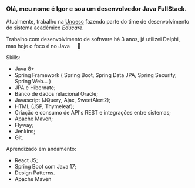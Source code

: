 ### Olá, meu nome é Igor e sou um desenvolvedor Java FullStack.

Atualmente, trabalho na [Unoesc](https://www.unoesc.edu.br/) fazendo parte do time de desenvolvimento do sistema acadêmico _Educare_.
<p>Trabalho com desenvolvimento de software há 3 anos, já utilizei Delphi, mas hoje o foco é no Java <img src="https://cdn-icons-png.flaticon.com/512/226/226777.png" heigth="16px" width="16px"/</p>🙂

Skills:
- Java 8+
- Spring Framework ( Spring Boot, Spring Data JPA, Spring Security, Spring Web... )
- JPA e Hibernate;
- Banco de dados relacional Oracle;
- Javascript (JQuery, Ajax, SweetAlert2);
- HTML (JSP, Thymeleaf);
- Criação e consumo de API's REST e integrações entre sistemas;
- Apache Maven;
- Flyway;
- Jenkins;
- Git.

Aprendizado em andamento:
- React JS;
- Spring Boot com Java 17;
- Design Patterns.
- Apache Maven
